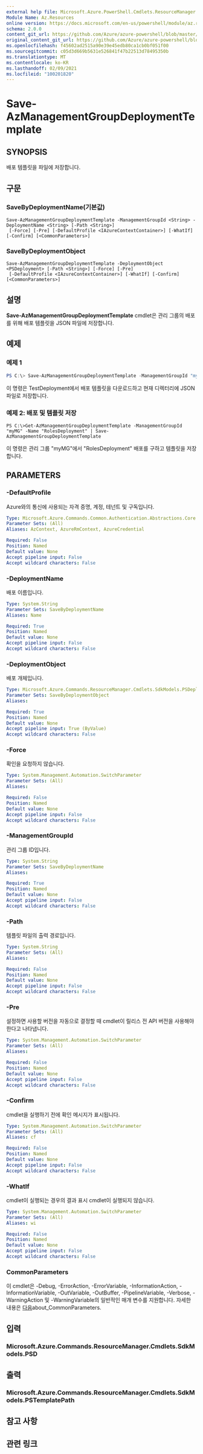 ```yaml
---
external help file: Microsoft.Azure.PowerShell.Cmdlets.ResourceManager.dll-Help.xml
Module Name: Az.Resources
online version: https://docs.microsoft.com/en-us/powershell/module/az.resources/save-azmanagementgroupdeploymenttemplate
schema: 2.0.0
content_git_url: https://github.com/Azure/azure-powershell/blob/master/src/Resources/Resources/help/Save-AzManagementGroupDeploymentTemplate.md
original_content_git_url: https://github.com/Azure/azure-powershell/blob/master/src/Resources/Resources/help/Save-AzManagementGroupDeploymentTemplate.md
ms.openlocfilehash: f45602ad2515a90e39e45edb80ca1cb0bf051f00
ms.sourcegitcommit: c05d3d669b5631e526841f47b22513d78495350b
ms.translationtype: MT
ms.contentlocale: ko-KR
ms.lasthandoff: 02/09/2021
ms.locfileid: "100201820"
---
```

# Save-AzManagementGroupDeploymentTemplate

## SYNOPSIS
배포 템플릿을 파일에 저장합니다.

## 구문

### SaveByDeploymentName(기본값)
```
Save-AzManagementGroupDeploymentTemplate -ManagementGroupId <String> -DeploymentName <String> [-Path <String>]
 [-Force] [-Pre] [-DefaultProfile <IAzureContextContainer>] [-WhatIf] [-Confirm] [<CommonParameters>]
```

### SaveByDeploymentObject
```
Save-AzManagementGroupDeploymentTemplate -DeploymentObject <PSDeployment> [-Path <String>] [-Force] [-Pre]
 [-DefaultProfile <IAzureContextContainer>] [-WhatIf] [-Confirm] [<CommonParameters>]
```

## 설명
**Save-AzManagementGroupDeploymentTemplate** cmdlet은 관리 그룹의 배포를 위해 배포 템플릿을 JSON 파일에 저장합니다.

## 예제

### 예제 1
```powershell
PS C:\> Save-AzManagementGroupDeploymentTemplate -ManagementGroupId "myMG" -DeploymentName "TestDeployment"
```

이 명령은 TestDeployment에서 배포 템플릿을 다운로드하고 현재 디렉터리에 JSON 파일로 저장합니다.

### 예제 2: 배포 및 템플릿 저장
```
PS C:\>Get-AzManagementGroupDeploymentTemplate -ManagementGroupId "myMG" -Name "RolesDeployment" | Save-AzManagementGroupDeploymentTemplate
```

이 명령은 관리 그룹 "myMG"에서 "RolesDeployment" 배포를 구하고 템플릿을 저장합니다.

## PARAMETERS

### -DefaultProfile
Azure와의 통신에 사용되는 자격 증명, 계정, 테넌트 및 구독입니다.

```yaml
Type: Microsoft.Azure.Commands.Common.Authentication.Abstractions.Core.IAzureContextContainer
Parameter Sets: (All)
Aliases: AzContext, AzureRmContext, AzureCredential

Required: False
Position: Named
Default value: None
Accept pipeline input: False
Accept wildcard characters: False
```

### -DeploymentName
배포 이름입니다.

```yaml
Type: System.String
Parameter Sets: SaveByDeploymentName
Aliases: Name

Required: True
Position: Named
Default value: None
Accept pipeline input: False
Accept wildcard characters: False
```

### -DeploymentObject
배포 개체입니다.

```yaml
Type: Microsoft.Azure.Commands.ResourceManager.Cmdlets.SdkModels.PSDeployment
Parameter Sets: SaveByDeploymentObject
Aliases:

Required: True
Position: Named
Default value: None
Accept pipeline input: True (ByValue)
Accept wildcard characters: False
```

### -Force
확인을 요청하지 않습니다.

```yaml
Type: System.Management.Automation.SwitchParameter
Parameter Sets: (All)
Aliases:

Required: False
Position: Named
Default value: None
Accept pipeline input: False
Accept wildcard characters: False
```

### -ManagementGroupId
관리 그룹 ID입니다.

```yaml
Type: System.String
Parameter Sets: SaveByDeploymentName
Aliases:

Required: True
Position: Named
Default value: None
Accept pipeline input: False
Accept wildcard characters: False
```

### -Path
템플릿 파일의 출력 경로입니다.

```yaml
Type: System.String
Parameter Sets: (All)
Aliases:

Required: False
Position: Named
Default value: None
Accept pipeline input: False
Accept wildcard characters: False
```

### -Pre
설정하면 사용할 버전을 자동으로 결정할 때 cmdlet이 릴리스 전 API 버전을 사용해야 한다고 나타냅니다.

```yaml
Type: System.Management.Automation.SwitchParameter
Parameter Sets: (All)
Aliases:

Required: False
Position: Named
Default value: None
Accept pipeline input: False
Accept wildcard characters: False
```

### -Confirm
cmdlet을 실행하기 전에 확인 메시지가 표시됩니다.

```yaml
Type: System.Management.Automation.SwitchParameter
Parameter Sets: (All)
Aliases: cf

Required: False
Position: Named
Default value: None
Accept pipeline input: False
Accept wildcard characters: False
```

### -WhatIf
cmdlet이 실행되는 경우의 결과 표시
cmdlet이 실행되지 않습니다.

```yaml
Type: System.Management.Automation.SwitchParameter
Parameter Sets: (All)
Aliases: wi

Required: False
Position: Named
Default value: None
Accept pipeline input: False
Accept wildcard characters: False
```

### CommonParameters
이 cmdlet은 -Debug, -ErrorAction, -ErrorVariable, -InformationAction, -InformationVariable, -OutVariable, -OutBuffer, -PipelineVariable, -Verbose, -WarningAction 및 -WarningVariable의 일반적인 매개 변수를 지원합니다. 자세한 내용은 [다음](http://go.microsoft.com/fwlink/?LinkID=113216)about_CommonParameters.

## 입력

### Microsoft.Azure.Commands.ResourceManager.Cmdlets.SdkModels.PSD

## 출력

### Microsoft.Azure.Commands.ResourceManager.Cmdlets.SdkModels.PSTemplatePath

## 참고 사항

## 관련 링크
